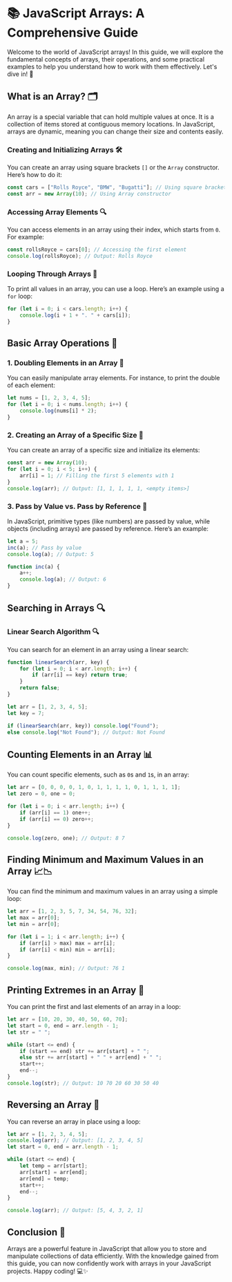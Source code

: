 # 📚 JavaScript Arrays: A Comprehensive Guide

Welcome to the world of JavaScript arrays! In this guide, we will explore the fundamental concepts of arrays, their operations, and some practical examples to help you understand how to work with them effectively. Let's dive in! 🚀

## What is an Array? 🗂️

An array is a special variable that can hold multiple values at once. It is a collection of items stored at contiguous memory locations. In JavaScript, arrays are dynamic, meaning you can change their size and contents easily.

### Creating and Initializing Arrays 🛠️

You can create an array using square brackets `[]` or the `Array` constructor. Here’s how to do it:

```javascript
const cars = ["Rolls Royce", "BMW", "Bugatti"]; // Using square brackets
const arr = new Array(10); // Using Array constructor
```

### Accessing Array Elements 🔍

You can access elements in an array using their index, which starts from `0`. For example:

```javascript
const rollsRoyce = cars[0]; // Accessing the first element
console.log(rollsRoyce); // Output: Rolls Royce
```

### Looping Through Arrays 🔄

To print all values in an array, you can use a loop. Here’s an example using a `for` loop:

```javascript
for (let i = 0; i < cars.length; i++) {
    console.log(i + 1 + ". " + cars[i]);
}
```

## Basic Array Operations 🧮

### 1. Doubling Elements in an Array 🔢

You can easily manipulate array elements. For instance, to print the double of each element:

```javascript
let nums = [1, 2, 3, 4, 5];
for (let i = 0; i < nums.length; i++) {
    console.log(nums[i] * 2);
}
```

### 2. Creating an Array of a Specific Size 📏

You can create an array of a specific size and initialize its elements:

```javascript
const arr = new Array(10);
for (let i = 0; i < 5; i++) {
    arr[i] = 1; // Filling the first 5 elements with 1
}
console.log(arr); // Output: [1, 1, 1, 1, 1, <empty items>]
```

### 3. Pass by Value vs. Pass by Reference 🔄

In JavaScript, primitive types (like numbers) are passed by value, while objects (including arrays) are passed by reference. Here’s an example:

```javascript
let a = 5;
inc(a); // Pass by value
console.log(a); // Output: 5

function inc(a) {
    a++;
    console.log(a); // Output: 6
}
```

## Searching in Arrays 🔍

### Linear Search Algorithm 🔍

You can search for an element in an array using a linear search:

```javascript
function linearSearch(arr, key) {
    for (let i = 0; i < arr.length; i++) {
        if (arr[i] == key) return true;
    }
    return false;
}

let arr = [1, 2, 3, 4, 5];
let key = 7;

if (linearSearch(arr, key)) console.log("Found");
else console.log("Not Found"); // Output: Not Found
```

## Counting Elements in an Array 📊

You can count specific elements, such as `0`s and `1`s, in an array:

```javascript
let arr = [0, 0, 0, 0, 1, 0, 1, 1, 1, 1, 0, 1, 1, 1, 1];
let zero = 0, one = 0;

for (let i = 0; i < arr.length; i++) {
    if (arr[i] == 1) one++;
    if (arr[i] == 0) zero++;
}

console.log(zero, one); // Output: 8 7
```

## Finding Minimum and Maximum Values in an Array 📈📉

You can find the minimum and maximum values in an array using a simple loop:

```javascript
let arr = [1, 2, 3, 5, 7, 34, 54, 76, 32];
let max = arr[0];
let min = arr[0];

for (let i = 1; i < arr.length; i++) {
    if (arr[i] > max) max = arr[i];
    if (arr[i] < min) min = arr[i];
}

console.log(max, min); // Output: 76 1
```

## Printing Extremes in an Array 🌌

You can print the first and last elements of an array in a loop:

```javascript
let arr = [10, 20, 30, 40, 50, 60, 70];
let start = 0, end = arr.length - 1;
let str = " ";

while (start <= end) {
    if (start == end) str += arr[start] + " ";
    else str += arr[start] + " " + arr[end] + " ";
    start++;
    end--;
}
console.log(str); // Output: 10 70 20 60 30 50 40 
```

## Reversing an Array 🔄

You can reverse an array in place using a loop:

```javascript
let arr = [1, 2, 3, 4, 5];
console.log(arr); // Output: [1, 2, 3, 4, 5]
let start = 0, end = arr.length - 1;

while (start <= end) {
    let temp = arr[start];
    arr[start] = arr[end];
    arr[end] = temp;
    start++;
    end--;
}

console.log(arr); // Output: [5, 4, 3, 2, 1]
```

## Conclusion 🎉

Arrays are a powerful feature in JavaScript that allow you to store and manipulate collections of data efficiently. With the knowledge gained from this guide, you can now confidently work with arrays in your JavaScript projects. Happy coding! 💻✨